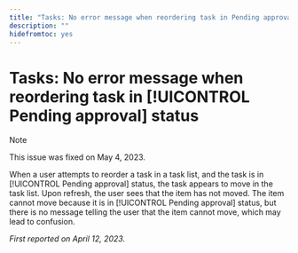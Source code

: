 ```yaml
---
title: "Tasks: No error message when reordering task in Pending approval status"
description: ""
hidefromtoc: yes
---
```


# Tasks: No error message when reordering task in [!UICONTROL Pending approval] status

>[!NOTE]
>
>This issue was fixed on May 4, 2023.

When a user attempts to reorder a task in a task list, and the task is in [!UICONTROL Pending approval] status, the task appears to move in the task list. Upon refresh, the user sees that the item has not moved. The item cannot move because it is in [!UICONTROL Pending approval] status, but there is no message telling the user that the item cannot move, which may lead to confusion.

_First reported on April 12, 2023._


